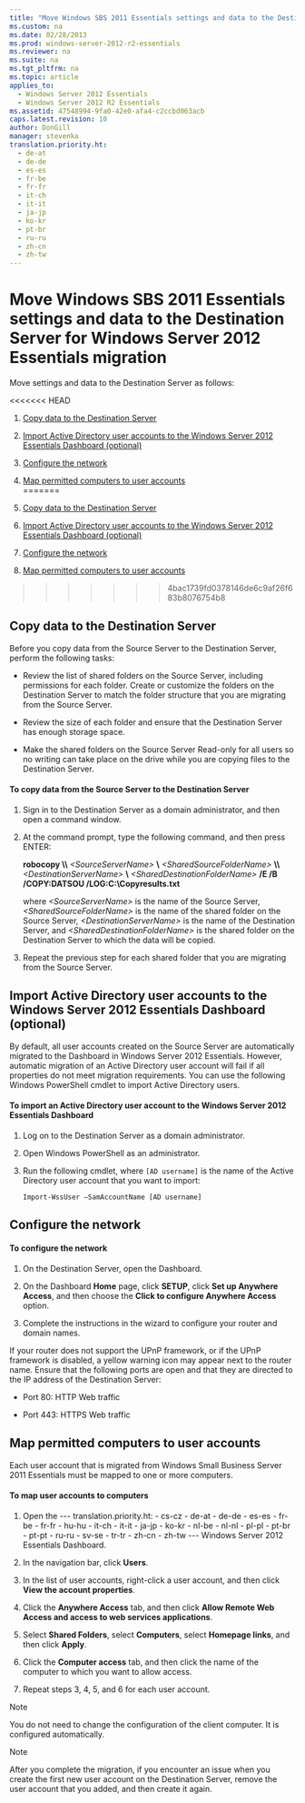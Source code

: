 ```yaml
---
title: "Move Windows SBS 2011 Essentials settings and data to the Destination Server for Windows Server 2012 Essentials migration"
ms.custom: na
ms.date: 02/28/2013
ms.prod: windows-server-2012-r2-essentials
ms.reviewer: na
ms.suite: na
ms.tgt_pltfrm: na
ms.topic: article
applies_to: 
  - Windows Server 2012 Essentials
  - Windows Server 2012 R2 Essentials
ms.assetid: 47548994-9fa0-42e0-afa4-c2ccbd063acb
caps.latest.revision: 10
author: DonGill
manager: stevenka
translation.priority.ht: 
  - de-at
  - de-de
  - es-es
  - fr-be
  - fr-fr
  - it-ch
  - it-it
  - ja-jp
  - ko-kr
  - pt-br
  - ru-ru
  - zh-cn
  - zh-tw
---
```

# Move Windows SBS 2011 Essentials settings and data to the Destination Server for Windows Server 2012 Essentials migration
Move settings and data to the Destination Server as follows:  
  
<<<<<<< HEAD
1.  [Copy data to the Destination Server](Move-Windows-SBS-2011-Essentials-settings-and-data-to-the-Destination-Server-for-Windows-Server-2012-Essentials-migration.md#BKMK_CopyData)  
  
2.  [Import Active Directory user accounts to the Windows Server 2012 Essentials Dashboard (optional)](Move-Windows-SBS-2011-Essentials-settings-and-data-to-the-Destination-Server-for-Windows-Server-2012-Essentials-migration.md#BKMK_ImportADaccounts)  
  
3.  [Configure the network](Move-Windows-SBS-2011-Essentials-settings-and-data-to-the-Destination-Server-for-Windows-Server-2012-Essentials-migration.md#BKMK_Network)  
  
4.  [Map permitted computers to user accounts](Move-Windows-SBS-2011-Essentials-settings-and-data-to-the-Destination-Server-for-Windows-Server-2012-Essentials-migration.md#BKMK_MapPermittedComputers)  
=======
1.  [Copy data to the Destination Server](../migrate/Move-Windows-SBS-2011-Essentials-settings-and-data-to-the-Destination-Server-for-Windows-Server-2012-Essentials-migration.md#BKMK_CopyData)  
  
2.  [Import Active Directory user accounts to the Windows Server 2012 Essentials Dashboard (optional)](../migrate/Move-Windows-SBS-2011-Essentials-settings-and-data-to-the-Destination-Server-for-Windows-Server-2012-Essentials-migration.md#BKMK_ImportADaccounts)  
  
3.  [Configure the network](../migrate/Move-Windows-SBS-2011-Essentials-settings-and-data-to-the-Destination-Server-for-Windows-Server-2012-Essentials-migration.md#BKMK_Network)  
  
4.  [Map permitted computers to user accounts](../migrate/Move-Windows-SBS-2011-Essentials-settings-and-data-to-the-Destination-Server-for-Windows-Server-2012-Essentials-migration.md#BKMK_MapPermittedComputers)  
>>>>>>> 4bac1739fd0378146de6c9af26f683b8076754b8
  
##  <a name="BKMK_CopyData"></a> Copy data to the Destination Server  
 Before you copy data from the Source Server to the Destination Server, perform the following tasks:  
  
-   Review the list of shared folders on the Source Server, including permissions for each folder. Create or customize the folders on the Destination Server to match the folder structure that you are migrating from the Source Server.  
  
-   Review the size of each folder and ensure that the Destination Server has enough storage space.  
  
-   Make the shared folders on the Source Server Read-only for all users so no writing can take place on the drive while you are copying files to the Destination Server.  
  
#### To copy data from the Source Server to the Destination Server  
  
1.  Sign in to the Destination Server as a domain administrator, and then open a command window.  
  
2.  At the command prompt, type the following command, and then press ENTER:  
  
     **robocopy \\\\** *<SourceServerName\>* **\\** *<SharedSourceFolderName\>* **\\\\** *<DestinationServerName\>* **\\** *<SharedDestinationFolderName\>*  **/E /B /COPY:DATSOU /LOG:C:\Copyresults.txt**  
  
     where *<SourceServerName\>* is the name of the Source Server, *<SharedSourceFolderName\>* is the name of the shared folder on the Source Server, *<DestinationServerName\>* is the name of the Destination Server, and *<SharedDestinationFolderName\>* is the shared folder on the Destination Server to which the data will be copied.  
  
3.  Repeat the previous step for each shared folder that you are migrating from the Source Server.  
  
##  <a name="BKMK_ImportADaccounts"></a> Import Active Directory user accounts to the Windows Server 2012 Essentials Dashboard (optional)  
 By default, all user accounts created on the Source Server are automatically migrated to the Dashboard in Windows Server 2012 Essentials. However, automatic migration of an Active Directory user account will fail if all properties do not meet migration requirements. You can use the following Windows PowerShell cmdlet to import Active Directory users.  
  
#### To import an Active Directory user account to the Windows Server 2012 Essentials Dashboard  
  
1.  Log on to the Destination Server as a domain administrator.  
  
2.  Open Windows PowerShell as an administrator.  
  
3.  Run the following cmdlet, where `[AD username]` is the name of the Active Directory user account that you want to import:  
  
     `Import-WssUser –SamAccountName [AD username]`  
  
##  <a name="BKMK_Network"></a> Configure the network  
  
#### To configure the network  
  
1.  On the Destination Server, open the Dashboard.  
  
2.  On the Dashboard **Home** page, click **SETUP**, click **Set up Anywhere Access**, and then choose the **Click to configure Anywhere Access** option.  
  
3.  Complete the instructions in the wizard to configure your router and domain names.  
  
 If your router does not support the UPnP framework, or if the UPnP framework is disabled, a yellow warning icon may appear next to the router name. Ensure that the following ports are open and that they are directed to the IP address of the Destination Server:  
  
-   Port 80: HTTP Web traffic  
  
-   Port 443: HTTPS Web traffic  
  
##  <a name="BKMK_MapPermittedComputers"></a> Map permitted computers to user accounts  
 Each user account that is migrated from Windows Small Business Server 2011 Essentials must be mapped to one or more computers.  
  
#### To map user accounts to computers  
  
1.  Open the --- translation.priority.ht:    - cs-cz   - de-at   - de-de   - es-es   - fr-be   - fr-fr   - hu-hu   - it-ch   - it-it   - ja-jp   - ko-kr   - nl-be   - nl-nl   - pl-pl   - pt-br   - pt-pt   - ru-ru   - sv-se   - tr-tr   - zh-cn   - zh-tw --- Windows Server 2012 Essentials Dashboard.  
  
2.  In the navigation bar, click **Users**.  
  
3.  In the list of user accounts, right-click a user account, and then click **View the account properties**.  
  
4.  Click the **Anywhere Access** tab, and then click **Allow Remote Web Access and access to web services applications**.  
  
5.  Select **Shared Folders**, select **Computers**, select **Homepage links**, and then click **Apply**.  
  
6.  Click the **Computer access** tab, and then click the name of the computer to which you want to allow access.  
  
7.  Repeat steps 3, 4, 5, and 6 for each user account.  
  
> [!NOTE]
>  You do not need to change the configuration of the client computer. It is configured automatically.  
  
> [!NOTE]
>  After you complete the migration, if you encounter an issue when you create the first new user account on the Destination Server, remove the user account that you added, and then create it again.
